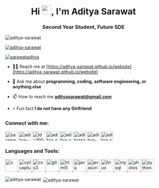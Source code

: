 <h1 align="center">Hi <img src="https://raw.githubusercontent.com/MartinHeinz/MartinHeinz/master/wave.gif" width="30px">, I'm Aditya Sarawat</h1>
<h3 align="center">Second Year Student, Future SDE</h3>

<p align="left"> <img src="https://komarev.com/ghpvc/?username=aditya-sarawat&label=Profile%20views&color=0e75b6&style=flat" alt="aditya-sarawat" /> </p>

<p align="left"> <a href="https://github.com/ryo-ma/github-profile-trophy"><img src="https://github-profile-trophy.vercel.app/?username=aditya-sarawat" alt="aditya-sarawat" /></a> </p>

<p align="left"> <a href="https://twitter.com/sarawataditya" target="blank"><img src="https://img.shields.io/twitter/follow/sarawataditya?logo=twitter&style=for-the-badge" alt="sarawataditya" /></a> </p>

- 👨‍💻 Reach me at [https://aditya-sarawat.github.io/website](https://aditya-sarawat.github.io/website)

- 💬 Ask me about **programming, coding, software engineering, or anything else**

- 📫 How to reach me **adityasarawat@gmail.com**

- ⚡ Fun fact **I do not have any Girlfriend**

<h3 align="left">Connect with me:</h3>
<p align="left">
<a href="https://twitter.com/sarawataditya" target="blank"><img align="center" src="https://cdn.jsdelivr.net/npm/simple-icons@3.0.1/icons/twitter.svg" alt="sarawataditya" height="30" width="40" /></a>
<a href="https://linkedin.com/in/aditya-sarawat" target="blank"><img align="center" src="https://cdn.jsdelivr.net/npm/simple-icons@3.0.1/icons/linkedin.svg" alt="aditya-sarawat" height="30" width="40" /></a>
<a href="https://fb.com/id=100010753507632" target="blank"><img align="center" src="https://cdn.jsdelivr.net/npm/simple-icons@3.0.1/icons/facebook.svg" alt="id=100010753507632" height="30" width="40" /></a>
<a href="https://instagram.com/aditya_sarawat" target="blank"><img align="center" src="https://cdn.jsdelivr.net/npm/simple-icons@3.0.1/icons/instagram.svg" alt="aditya_sarawat" height="30" width="40" /></a>
<a href="https://www.codechef.com/users/aditya_sarawat" target="blank"><img align="center" src="https://cdn.jsdelivr.net/npm/simple-icons@3.1.0/icons/codechef.svg" alt="aditya_sarawat" height="30" width="40" /></a>
<a href="https://www.hackerrank.com/adityasarawat" target="blank"><img align="center" src="https://cdn.jsdelivr.net/npm/simple-icons@3.0.1/icons/hackerrank.svg" alt="adityasarawat" height="30" width="40" /></a>
<a href="https://www.leetcode.com/aditya-sarawat" target="blank"><img align="center" src="https://cdn.jsdelivr.net/npm/simple-icons@3.0.1/icons/leetcode.svg" alt="aditya-sarawat" height="30" width="40" /></a>
<a href="https://discord.gg/aditya_sarawat#4707" target="blank"><img align="center" src="https://cdn.jsdelivr.net/npm/simple-icons@3.0.1/icons/discord.svg" alt="aditya_sarawat#4707" height="30" width="40" /></a>
</p>

<h3 align="left">Languages and Tools:</h3>
<p align="left"> <a href="https://www.cprogramming.com/" target="_blank"> <img src="https://devicons.github.io/devicon/devicon.git/icons/c/c-original.svg" alt="c" width="40" height="40"/> </a> <a href="https://www.w3schools.com/cpp/" target="_blank"> <img src="https://devicons.github.io/devicon/devicon.git/icons/cplusplus/cplusplus-original.svg" alt="cplusplus" width="40" height="40"/> </a> <a href="https://www.w3schools.com/css/" target="_blank"> <img src="https://devicons.github.io/devicon/devicon.git/icons/css3/css3-original-wordmark.svg" alt="css3" width="40" height="40"/> </a> <a href="https://git-scm.com/" target="_blank"> <img src="https://www.vectorlogo.zone/logos/git-scm/git-scm-icon.svg" alt="git" width="40" height="40"/> </a> <a href="https://www.w3.org/html/" target="_blank"> <img src="https://devicons.github.io/devicon/devicon.git/icons/html5/html5-original-wordmark.svg" alt="html5" width="40" height="40"/> </a> <a href="https://www.java.com" target="_blank"> <img src="https://devicons.github.io/devicon/devicon.git/icons/java/java-original-wordmark.svg" alt="java" width="40" height="40"/> </a> <a href="https://developer.mozilla.org/en-US/docs/Web/JavaScript" target="_blank"> <img src="https://devicons.github.io/devicon/devicon.git/icons/javascript/javascript-original.svg" alt="javascript" width="40" height="40"/> </a> <a href="https://www.linux.org/" target="_blank"> <img src="https://devicons.github.io/devicon/devicon.git/icons/linux/linux-original.svg" alt="linux" width="40" height="40"/> </a> <a href="https://www.mysql.com/" target="_blank"> <img src="https://devicons.github.io/devicon/devicon.git/icons/mysql/mysql-original-wordmark.svg" alt="mysql" width="40" height="40"/> </a> <a href="https://www.photoshop.com/en" target="_blank"> <img src="https://devicons.github.io/devicon/devicon.git/icons/photoshop/photoshop-plain.svg" alt="photoshop" width="40" height="40"/> </a> <a href="https://www.python.org" target="_blank"> <img src="https://devicons.github.io/devicon/devicon.git/icons/python/python-original.svg" alt="python" width="40" height="40"/> </a> </p>

<p><img align="left" src="https://github-readme-stats.vercel.app/api/top-langs?username=aditya-sarawat&show_icons=true&locale=en&layout=compact" alt="aditya-sarawat" /></p>

<p>&nbsp;<img align="center" src="https://github-readme-stats.vercel.app/api?username=aditya-sarawat&show_icons=true&locale=en" alt="aditya-sarawat" /></p>
